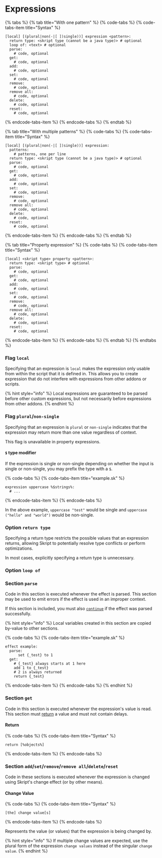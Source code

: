 # Expressions

{% tabs %}
{% tab title="With one pattern" %}
{% code-tabs %}
{% code-tabs-item title="Syntax" %}
```text
[local] [(plural|non(-|[ ])single))] expression <pattern>:
  return type: <skript type (cannot be a java type)> # optional
  loop of: <text> # optional
  parse:
    # code, optional
  get:
    # code, optional
  add:
    # code, optional
  set:
    # code, optional
  remove:
    # code, optional
  remove all:
    # code, optional
  delete:
    # code, optional
  reset:
    # code, optional
```
{% endcode-tabs-item %}
{% endcode-tabs %}
{% endtab %}

{% tab title="With multiple patterns" %}
{% code-tabs %}
{% code-tabs-item title="Syntax" %}
```text
[local] [(plural|non(-|[ ])single))] expression:
  patterns:
    # patterns, one per line
  return type: <skript type (cannot be a java type)> # optional
  parse:
    # code, optional
  get:
    # code, optional
  add:
    # code, optional
  set:
    # code, optional
  remove:
    # code, optional
  remove all:
    # code, optional
  delete:
    # code, optional
  reset:
    # code, optional
```
{% endcode-tabs-item %}
{% endcode-tabs %}
{% endtab %}

{% tab title="Property expression" %}
{% code-tabs %}
{% code-tabs-item title="Syntax" %}
```text
[local] <skript type> property <pattern>:
  return type: <skript type> # optional
  parse:
    # code, optional
  get:
    # code, optional
  add:
    # code, optional
  set:
    # code, optional
  remove:
    # code, optional
  remove all:
    # code, optional
  delete:
    # code, optional
  reset:
    # code, optional
```
{% endcode-tabs-item %}
{% endcode-tabs %}
{% endtab %}
{% endtabs %}

### Flag `local`

Specifying that an expression is `local` makes the expression only usable from within the script that it is defined in. This allows you to create expression that do not interfere with expressions from other addons or scripts.

{% hint style="info" %}
Local expressions are guaranteed to be parsed before other custom expressions, but not necessarily before expressions from other addons.
{% endhint %}

### Flag `plural`/`non-single`

Specifying that an expression is `plural` or `non-single` indicates that the expression may return more than one value regardless of context.

This flag is unavailable in property expressions.

#### `$` type modifier

If the expression is single or non-single depending on whether the input is single or non-single, you may prefix the type with a `$`.

{% code-tabs %}
{% code-tabs-item title="example.sk" %}
```text
expression uppercase %$strings%:
  # ...
```
{% endcode-tabs-item %}
{% endcode-tabs %}

In the above example, `uppercase "test"` would be single and `uppercase ("hello" and "world")` would be non-single.

### Option `return type`

Specifying a return type restricts the possible values that an expression returns, allowing Skript to potentially resolve type conflicts or perform optimizations.

In most cases, explicitly specifying a return type is unnecessary.

### Option `loop of`

### Section `parse`

Code in this section is executed whenever the effect is parsed. This section may be used to emit errors if the effect is used in an improper context.

If this section is included, you must also [`continue`](./#continue) if the effect was parsed successfully.

{% hint style="info" %}
Local variables created in this section are copied by-value to other sections.

{% code-tabs %}
{% code-tabs-item title="example.sk" %}
```text
effect example:
  parse:
      set {_test} to 1
  get:
    # {_test} always starts at 1 here
    add 1 to {_test}
    # 2 is always returned 
    return {_test}
```
{% endcode-tabs-item %}
{% endcode-tabs %}
{% endhint %}

### Section `get`

Code in this section is executed whenever the expression's value is read. This section must [return](expressions.md#return) a value and must not contain delays.

#### Return

{% code-tabs %}
{% code-tabs-item title="Syntax" %}
```text
return [%objects%]
```
{% endcode-tabs-item %}
{% endcode-tabs %}

### Section `add`/`set`/`remove`/`remove all`/`delete`/`reset`

Code in these sections is executed whenever the expression is changed using Skript's change effect \(or by other means\).

#### Change Value

{% code-tabs %}
{% code-tabs-item title="Syntax" %}
```text
[the] change value[s]
```
{% endcode-tabs-item %}
{% endcode-tabs %}

Represents the value \(or values\) that the expression is being changed by.

{% hint style="info" %}
If multiple change values are expected, use the plural form of the expression `change values` instead of the singular `change value`.
{% endhint %}

